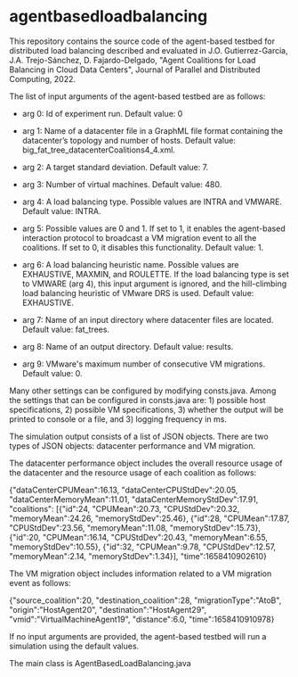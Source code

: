 # agentbasedloadbalancing

This repository contains the source code of the agent-based testbed for distributed load balancing described and evaluated in J.O. Gutierrez-Garcia, J.A. Trejo-Sánchez, D. Fajardo-Delgado, "Agent Coalitions for Load Balancing in Cloud Data Centers", Journal of Parallel and Distributed Computing, 2022.

The list of input arguments of the agent-based testbed are as follows:

* arg 0: Id of experiment run. Default value: 0
    
* arg 1: Name of a datacenter file in a GraphML file format containing the datacenter’s topology and number of hosts. Default value: big_fat_tree_datacenterCoalitions4_4.xml. 

* arg 2: A target standard deviation. Default value: 7.	

* arg 3: Number of virtual machines. Default value: 480.			

* arg 4: A load balancing type. Possible values are INTRA and VMWARE. Default value: INTRA.

* arg 5: Possible values are 0 and 1. If set to 1, it enables the agent-based interaction protocol to broadcast a VM migration event to all the coalitions. If set to 0, it disables this functionality. Default value: 1.

* arg 6: A load balancing heuristic name. Possible values are EXHAUSTIVE, MAXMIN, and ROULETTE. If the load balancing type is set to VMWARE (arg 4), this input argument is ignored, and the hill-climbing load balancing heuristic of VMware DRS is used. Default value: EXHAUSTIVE.

* arg 7: Name of an input directory where datacenter files are located. Default value: fat_trees.

* arg 8: Name of an output directory. Default value: results.

* arg 9: VMware's maximum number of consecutive VM migrations. Default value: 0.

Many other settings can be configured by modifying consts.java. Among the settings that can be configured in consts.java are: 1) possible host specifications, 2) possible VM specifications, 3) whether the output will be printed to console or a file, and 3) logging frequency in ms.

The simulation output consists of a list of JSON objects. There are two types of JSON objects: datacenter performance and VM migration. 

The datacenter performance object includes the overall resource usage of the datacenter and the resource usage of each coalition as follows:

{"dataCenterCPUMean":16.13, "dataCenterCPUStdDev":20.05, "dataCenterMemoryMean":11.01, "dataCenterMemoryStdDev":17.91, "coalitions": [{"id":24, "CPUMean":20.73, "CPUStdDev":20.32, "memoryMean":24.26, "memoryStdDev":25.46}, {"id":28, "CPUMean":17.87, "CPUStdDev":23.56, "memoryMean":11.08, "memoryStdDev":15.73}, {"id":20, "CPUMean":16.14, "CPUStdDev":20.43, "memoryMean":6.55, "memoryStdDev":10.55}, {"id":32, "CPUMean":9.78, "CPUStdDev":12.57, "memoryMean":2.14, "memoryStdDev":1.34}], "time":1658410902610}

The VM migration object includes information related to a VM migration event as follows:

{"source_coalition":20, "destination_coalition":28, "migrationType":"AtoB", "origin":"HostAgent20", "destination":"HostAgent29", "vmid":"VirtualMachineAgent19", "distance":6.0, "time":1658410910978}

If no input arguments are provided, the agent-based testbed will run a simulation using the default values.

The main class is AgentBasedLoadBalancing.java